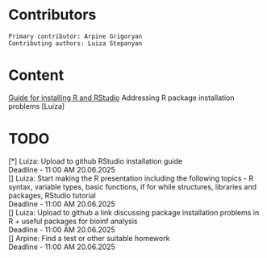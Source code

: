 
  # Contributors
    Primary contributor: Arpine Grigoryan
    Contributing authors: Luiza Stepanyan
  # Content  
  [Guide for installing R and RStudio](https://rstudio-education.github.io/hopr/starting.html)
  Addressing R package installation problems [Luiza]

  # TODO
   [*] Luiza: Upload to github RStudio installation guide \
    Deadline -  11:00 AM 20.06.2025 \
   [] Luiza: Start making the R presentation including the following topics - R syntax, variable types, basic functions, if for while structures, libraries and packages, RStudio tutorial \
    Deadline -  11:00 AM 20.06.2025 \
   [] Luiza: Upload to github a link discussing package installation problems in R + useful packages for bioinf analysis\
    Deadline -  11:00 AM 20.06.2025\
   [] Arpine: Find a test or other suitable homework \
    Deadline -  11:00 AM 20.06.2025

    
     

